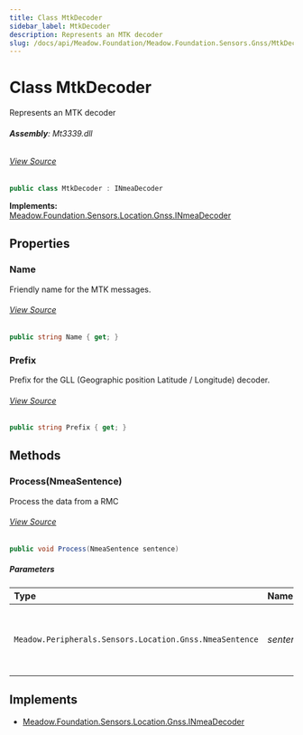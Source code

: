 ```yaml
---
title: Class MtkDecoder
sidebar_label: MtkDecoder
description: Represents an MTK decoder
slug: /docs/api/Meadow.Foundation/Meadow.Foundation.Sensors.Gnss/MtkDecoder
---
```

# Class MtkDecoder
Represents an MTK decoder

###### **Assembly**: Mt3339.dll
###### [View Source](https://github.com/WildernessLabs/Meadow.Foundation.git/blob/develop/Source/Meadow.Foundation.Peripherals/Sensors.Gnss.Mt3339/Driver/MtkDecoder.cs#L9)
```csharp title="Declaration"
public class MtkDecoder : INmeaDecoder
```
**Implements:**  
[Meadow.Foundation.Sensors.Location.Gnss.INmeaDecoder](../Meadow.Foundation.Sensors.Location.Gnss/INmeaDecoder)

## Properties
### Name
Friendly name for the MTK messages.
###### [View Source](https://github.com/WildernessLabs/Meadow.Foundation.git/blob/develop/Source/Meadow.Foundation.Peripherals/Sensors.Gnss.Mt3339/Driver/MtkDecoder.cs#L14)
```csharp title="Declaration"
public string Name { get; }
```
### Prefix
Prefix for the GLL (Geographic position Latitude / Longitude) decoder.
###### [View Source](https://github.com/WildernessLabs/Meadow.Foundation.git/blob/develop/Source/Meadow.Foundation.Peripherals/Sensors.Gnss.Mt3339/Driver/MtkDecoder.cs#L19)
```csharp title="Declaration"
public string Prefix { get; }
```
## Methods
### Process(NmeaSentence)
Process the data from a RMC
###### [View Source](https://github.com/WildernessLabs/Meadow.Foundation.git/blob/develop/Source/Meadow.Foundation.Peripherals/Sensors.Gnss.Mt3339/Driver/MtkDecoder.cs#L25)
```csharp title="Declaration"
public void Process(NmeaSentence sentence)
```

##### Parameters

| Type | Name | Description |
|:--- |:--- |:--- |
| `Meadow.Peripherals.Sensors.Location.Gnss.NmeaSentence` | *sentence* | String array of the message components for a RMC message. |


## Implements

* [Meadow.Foundation.Sensors.Location.Gnss.INmeaDecoder](../Meadow.Foundation.Sensors.Location.Gnss/INmeaDecoder)
